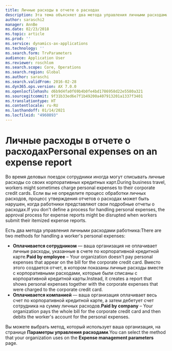 ```yaml
---
title: Личные расходы в отчете о расходах
description: Эта тема объясняет два метода управления личными расходами работника в Microsoft Dynamics 365 Finance.
author: saraschi2
manager: AnnBe
ms.date: 02/23/2018
ms.topic: article
ms.prod: ''
ms.service: dynamics-ax-applications
ms.technology: ''
ms.search.form: TrvParameters
audience: Application User
ms.reviewer: roschlom
ms.search.scope: Core, Operations
ms.search.region: Global
ms.author: saraschi
ms.search.validFrom: 2016-02-28
ms.dyn365.ops.version: AX 7.0.0
ms.openlocfilehash: d6b9d4fa0f69b4b0fe4bd1786958d22e5580a321
ms.sourcegitcommit: 9f31b33ed6e7f1b49200a407913201a1337f3401
ms.translationtype: HT
ms.contentlocale: ru-RU
ms.lasthandoff: 01/14/2021
ms.locfileid: "4960893"
---
```

# <a name="personal-expenses-on-an-expense-report"></a><span data-ttu-id="30594-103">Личные расходы в отчете о расходах</span><span class="sxs-lookup"><span data-stu-id="30594-103">Personal expenses on an expense report</span></span>

<span data-ttu-id="30594-104">Во время деловых поездок сотрудники иногда могут списывать личные расходы со своих корпоративных кредитных карт.</span><span class="sxs-lookup"><span data-stu-id="30594-104">During business travel, workers might sometimes charge personal expenses to their corporate credit cards.</span></span> <span data-ttu-id="30594-105">Если вы не определите процесс обработки личных расходов, процесс утверждения отчетов о расходах может быть нарушен, когда работники представляют свои подробные отчеты о расходах.</span><span class="sxs-lookup"><span data-stu-id="30594-105">If you don't define a process for handling personal expenses, the approval process for expense reports might be disrupted when workers submit their itemized expense reports.</span></span> 

<span data-ttu-id="30594-106">Есть два метода управления личными расходами работника:</span><span class="sxs-lookup"><span data-stu-id="30594-106">There are two methods for handling a worker's personal expenses:</span></span>

- <span data-ttu-id="30594-107">**Оплачивается сотрудником** — ваша организация не оплачивает личные расходы, указанные в счете по корпоративной кредитной карте.</span><span class="sxs-lookup"><span data-stu-id="30594-107">**Paid by employee** – Your organization doesn't pay personal expenses that appear on the bill for the corporate credit card.</span></span> <span data-ttu-id="30594-108">Вместо этого создается отчет, в котором показаны личные расходы вместе с корпоративными расходами, которые были списаны с корпоративной кредитной карты.</span><span class="sxs-lookup"><span data-stu-id="30594-108">Instead, it creates a report that shows personal expenses together with the corporate expenses that were charged to the corporate credit card.</span></span>
- <span data-ttu-id="30594-109">**Оплачивается компанией** — ваша организация оплачивает весь счет по корпоративной кредитной карте, а затем дебетует счет сотрудника на сумму личных расходов.</span><span class="sxs-lookup"><span data-stu-id="30594-109">**Paid by company** – Your organization pays the whole bill for the corporate credit card and then debits the worker's account for the personal expenses.</span></span>

<span data-ttu-id="30594-110">Вы можете выбрать метод, который использует ваша организация, на странице **Параметры управления расходами**.</span><span class="sxs-lookup"><span data-stu-id="30594-110">You can select the method that your organization uses on the **Expense management parameters** page.</span></span>
